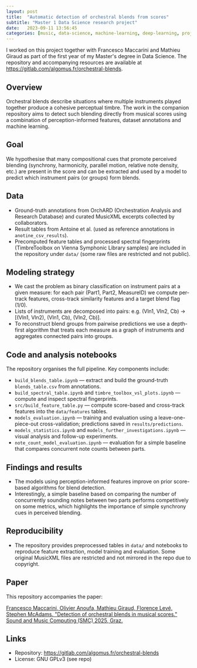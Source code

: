 ```yaml
---
layout: post
title:  "Automatic detection of orchestral blends from scores"
subtitle: "Master 1 Data Science research project"
date:   2023-09-11 13:56:45
categories: [music, data-science, machine-learning, deep-learning, projects]
---
```


I worked on this project together with Francesco Maccarini and Mathieu Giraud as part of the first year of my Master's degree in Data Science. The repository and accompanying resources are available at https://gitlab.com/algomus.fr/orchestral-blends.

## Overview

Orchestral blends describe situations where multiple instruments played together produce a cohesive perceptual timbre. The work in the companion repository aims to detect such blending directly from musical scores using a combination of perception-informed features, dataset annotations and machine learning.

## Goal

We hypothesise that many compositional cues that promote perceived blending (synchrony, harmonicity, parallel motion, relative note density, etc.) are present in the score and can be extracted and used by a model to predict which instrument pairs (or groups) form blends.

## Data

- Ground-truth annotations from OrchARD (Orchestration Analysis and Research Database) and curated MusicXML excerpts collected by collaborators.
- Result tables from Antoine et al. (used as reference annotations in `anotine_csv_results`).
- Precomputed feature tables and processed spectral fingerprints (TimbreToolbox on Vienna Symphonic Library samples) are included in the repository under `data/` (some raw files are restricted and not public).

## Modeling strategy

- We cast the problem as binary classification on instrument pairs at a given measure: for each pair (Part1, Part2, MeasureID) we compute per-track features, cross-track similarity features and a target blend flag (1/0).
- Lists of instruments are decomposed into pairs: e.g. (Vln1, Vln2, Cb) -> [(Vln1, Vln2), (Vln1, Cb), (Vln2, Cb)].
- To reconstruct blend groups from pairwise predictions we use a depth-first algorithm that treats each measure as a graph of instruments and aggregates connected pairs into groups.

## Code and analysis notebooks

The repository organises the full pipeline. Key components include:

- `build_blends_table.ipynb` — extract and build the ground-truth `blends_table.csv` from annotations.
- `build_spectral_table.ipynb` and `timbre_toolbox_vsl_plots.ipynb` — compute and inspect spectral fingerprints.
- `src/build_feature_table.py` — compute score-based and cross-track features into the `data/features` tables.
- `models_evaluation.ipynb` — training and evaluation using a leave-one-piece-out cross-validation; predictions saved in `results/predictions`.
- `models_statistics.ipynb` and `models_further_investigations.ipynb` — visual analysis and follow-up experiments.
- `note_count_model_evaluation.ipynb` — evaluation for a simple baseline that compares concurrent note counts between parts.

## Findings and results

- The models using perception-informed features improve on prior score-based algorithms for blend detection.
- Interestingly, a simple baseline based on comparing the number of concurrently sounding notes between two parts performs competitively on some metrics, which highlights the importance of simple synchrony cues in perceived blending.

## Reproducibility

- The repository provides preprocessed tables in `data/` and notebooks to reproduce feature extraction, model training and evaluation. Some original MusicXML files are restricted and not mirrored in the repo due to copyright.

## Paper

This repository accompanies the paper:

[Francesco Maccarini, Olivier Anoufa, Mathieu Giraud, Florence Levé, Stephen McAdams. "Detection of orchestral blends in musical scores." Sound and Music Computing (SMC) 2025, Graz.](https://www.mcgill.ca/mpcl/files/mpcl/maccarini_2025_smc.pdf)

## Links

- Repository: https://gitlab.com/algomus.fr/orchestral-blends
- License: GNU GPLv3 (see repo)
